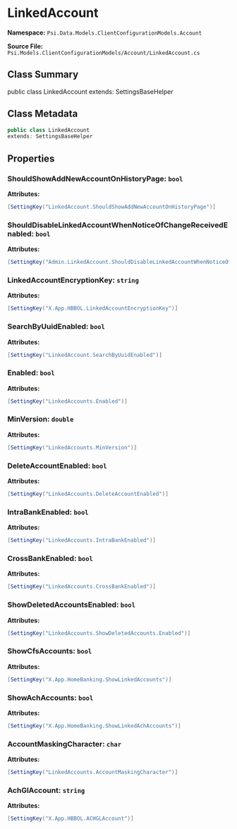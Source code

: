 # LinkedAccount

**Namespace:** `Psi.Data.Models.ClientConfigurationModels.Account`

**Source File:** `Psi.Models.ClientConfigurationModels/Account/LinkedAccount.cs`

## Class Summary

public class LinkedAccount
extends: SettingsBaseHelper

## Class Metadata

```typescript
public class LinkedAccount
extends: SettingsBaseHelper
```

## Properties

### ShouldShowAddNewAccountOnHistoryPage: `bool`



**Attributes:**
```csharp
[SettingKey("LinkedAccount.ShouldShowAddNewAccountOnHistoryPage")]
```

### ShouldDisableLinkedAccountWhenNoticeOfChangeReceivedEnabled: `bool`



**Attributes:**
```csharp
[SettingKey("Admin.LinkedAccount.ShouldDisableLinkedAccountWhenNoticeOfChangeReceivedEnabled")]
```

### LinkedAccountEncryptionKey: `string`



**Attributes:**
```csharp
[SettingKey("X.App.HBBOL.LinkedAccountEncryptionKey")]
```

### SearchByUuidEnabled: `bool`



**Attributes:**
```csharp
[SettingKey("LinkedAccount.SearchByUuidEnabled")]
```

### Enabled: `bool`



**Attributes:**
```csharp
[SettingKey("LinkedAccounts.Enabled")]
```

### MinVersion: `double`



**Attributes:**
```csharp
[SettingKey("LinkedAccounts.MinVersion")]
```

### DeleteAccountEnabled: `bool`



**Attributes:**
```csharp
[SettingKey("LinkedAccounts.DeleteAccountEnabled")]
```

### IntraBankEnabled: `bool`



**Attributes:**
```csharp
[SettingKey("LinkedAccounts.IntraBankEnabled")]
```

### CrossBankEnabled: `bool`



**Attributes:**
```csharp
[SettingKey("LinkedAccounts.CrossBankEnabled")]
```

### ShowDeletedAccountsEnabled: `bool`



**Attributes:**
```csharp
[SettingKey("LinkedAccounts.ShowDeletedAccounts.Enabled")]
```

### ShowCfsAccounts: `bool`



**Attributes:**
```csharp
[SettingKey("X.App.HomeBanking.ShowLinkedAccounts")]
```

### ShowAchAccounts: `bool`



**Attributes:**
```csharp
[SettingKey("X.App.HomeBanking.ShowLinkedAchAccounts")]
```

### AccountMaskingCharacter: `char`



**Attributes:**
```csharp
[SettingKey("LinkedAccounts.AccountMaskingCharacter")]
```

### AchGlAccount: `string`



**Attributes:**
```csharp
[SettingKey("X.App.HBBOL.ACHGLAccount")]
```
